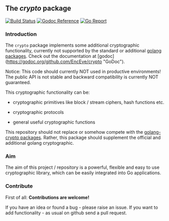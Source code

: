 ## The *crypto* package

[![Build Status](https://api.travis-ci.org/EncEve/crypto.svg?branch=master)](https://api.travis-ci.org/EncEve/crypto)
[![Godoc Reference](https://godoc.org/github.com/EncEve/crypto?status.svg)](https://godoc.org/github.com/EncEve/crypto)
[![Go Report](https://goreportcard.com/badge/github.com/EncEve/crypto)](https://goreportcard.com/report/github.com/EncEve/crypto)

### Introduction

The `crypto` package implements some additional cryptographic functionality, currently not supported by the standard or additional [golang packages](https://golang.org/pkg/ "Offical golang packages").
Check out the documentation at [godoc] (https://godoc.org/github.com/EncEve/crypto "GoDoc").

Notice:
This code should currently NOT used in productive environments!
The public API is not stable and backward compatibility is currently NOT guaranteed.

This cryptographic functionality can be:

* cryptographic primitives like block / stream ciphers, hash functions etc.

* cryptographic protocols

* general useful cryptographic functions

This repository should not replace or somehow compete with the [golang-crypto packages](https://godoc.org/golang.org/x/crypto "Additional golang crypto packages"). Rather, this package should supplement the official and additional golang cryptographic.

### Aim

The aim of this project / repository is a powerful, flexible and easy to use cryptographic library,
which can be easily integrated into Go applications.  

### Contribute

First of all: **Contributions are welcome!**
 
If you have an idea or found a bug - please raise an issue. If you want to add functionality - as usual on github send a pull request.
